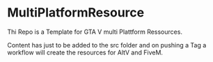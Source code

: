 # MultiPlatformResource
Thi Repo is a Template for GTA V multi Plattform Ressources. 

Content has just to be added to the src folder and on pushing a Tag a workflow will create the resources for AltV and FiveM.
